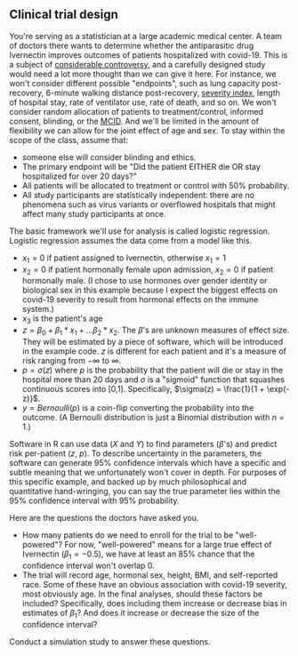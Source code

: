 ## Clinical trial design

You're serving as a statistician at a large academic medical center. A team of doctors there wants to determine whether the antiparasitic drug Ivernectin improves outcomes of patients hospitalized with covid-19. This is a subject of [considerable controversy](https://astralcodexten.substack.com/p/ivermectin-much-more-than-you-wanted), and a carefully designed study would need a lot more thought than we can give it here. For instance, we won't consider different possible "endpoints", such as lung capacity post-recovery, 6-minute walking distance post-recovery, [severity index](https://www.ncbi.nlm.nih.gov/pmc/articles/PMC7832368/), length of hospital stay, rate of ventilator use, rate of death, and so on. We won't consider random allocation of patients to treatment/control, informed consent, blinding, or the [MCID](https://pubmed.ncbi.nlm.nih.gov/17448732/#:~:text=The%20minimum%20clinically%20important%20difference%20(MCID)%20represents%20the%20smallest%20improvement,in%20reference%20to%20that%20treatment.). And we'll be limited in the amount of flexibility we can allow for the joint effect of age and sex. To stay within the scope of the class, assume that:

- someone else will consider blinding and ethics. 
- The primary endpoint will be "Did the patient EITHER die OR stay hospitalized for over 20 days?" 
- All patients will be allocated to treatment or control with 50% probability. 
- All study participants are statistically independent: there are no phenomena such as virus variants or overflowed hospitals that might affect many study participants at once. 

The basic framework we'll use for analysis is called logistic regression. Logistic regression assumes the data come from a model like this.

- $x_1=0$ if patient assigned to Ivernectin, otherwise $x_1=1$
- $x_2=0$ if patient hormonally female upon admission, $x_2=0$ if patient hormonally male. (I chose to use hormones over gender identity or biological sex in this example because I expect the biggest effects on covid-19 severity to result from hormonal effects on the immune system.)
- $x_3$ is the patient's age
- $z = \beta_0 + \beta_1*x_1 + ... \beta_2*x_2$. The $\beta$'s are unknown measures of effect size. They will be estimated by a piece of software, which will be introduced in the example code. $z$ is different for each patient and it's a measure of risk ranging from $-\infty$ to $\infty$. 
- $p = \sigma(z)$ where $p$ is the probability that the patient will die or stay in the hospital more than 20 days and $\sigma$ is a "sigmoid" function that squashes continuous scores into [0,1]. Specifically, $\sigma(z) = \frac{1}{1 + \exp(-z)}$.
- $y = Bernoulli(p)$ is a coin-flip converting the probability into the outcome. (A Bernoulli distribution is just a Binomial distribution with $n=1$.)

Software in R can use data ($X$ and $Y$) to find parameters ($\beta$'s) and predict risk per-patient ($z$, $p$). To describe uncertainty in the parameters, the software can generate 95% confidence intervals which have a specific and subtle meaning that we unfortunately won't cover in depth. For purposes of this specific example, and backed up by much philosophical and quantitative hand-wringing, you can say the true parameter lies within the 95% confidence interval with 95% probability.

Here are the questions the doctors have asked you. 

- How many patients do we need to enroll for the trial to be "well-powered"? For now, "well-powered" means for a large true effect of Ivernectin ($\beta_1 = -0.5$), we have at least an 85% chance that the confidence interval won't overlap 0.
- The trial will record age, hormonal sex, height, BMI, and self-reported race. Some of these have an obvious association with covid-19 severity, most obviously age. In the final analyses, should these factors be included? Specifically, does including them increase or decrease bias in estimates of $\beta_1$? And does it increase or decrease the size of the confidence interval?

Conduct a simulation study to answer these questions. 

